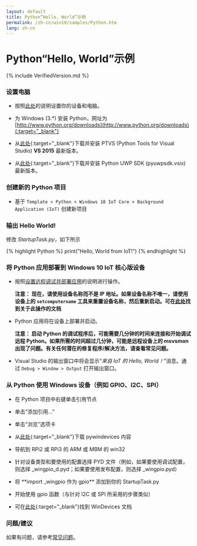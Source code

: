 ```yaml
---
layout: default
title: Python“Hello, World”示例
permalink: /zh-cn/win10/samples/Python.htm
lang: zh-cn
---
```


# Python“Hello, World”示例

{% include VerifiedVersion.md %}

### 设置电脑

* 按照[此处]({{site.baseurl}}/{{page.lang}}/GetStarted.htm)的说明设置你的设备和电脑。

* 为 Windows \(3.\*\) 安装 Python，网址为 [http://www.python.org/downloads](http://www.python.org/downloads){:target="_blank"}

* 从[此处](https://github.com/microsoft/ptvs/releases){:target="_blank"}下载并安装 PTVS \(Python Tools for Visual Studio\) **VS 2015** 最新版本。

* 从[此处](https://github.com/ms-iot/python/releases){:target="_blank"}下载并安装 Python UWP SDK \(pyuwpsdk.vsix\) 最新版本。

### 创建新的 Python 项目

* 基于 `Template > Python > Windows 10 IoT Core > Background Application (IoT)` 创建新项目

### 输出 Hello World!

修改 *StartupTask.py*，如下所示

{% highlight Python %}
print("Hello, World from IoT!")
{% endhighlight %}

### 将 Python 应用部署到 Windows 10 IoT 核心版设备

* 按照[设置远程调试并部署应用]({{site.baseurl}}/{{page.lang}}/win10/AppDeployment.htm#python)的说明进行操作。

	**注意： 现在，请使用设备名称而不是 IP 地址。如果设备名称不唯一，请使用设备上的 `setcomputername` 工具来重置设备名称，然后重新启动。可在[此处]({{site.baseurl}}/{{page.lang}}/win10/samples/PowerShell.htm)找到关于此操作的文档**

* Python 应用将在设备上部署并启动。

	**注意： 启动 Python 的调试程序后，可能需要几分钟的时间来连接和开始调试远程 Python。如果所需的时间超过几分钟，可能是远程设备上的 msvsmon 出现了问题。有关任何潜在的修复程序/解决方法，请查看常见问题。**

* Visual Studio 的输出窗口中将会显示“*来自 IoT 的 Hello, World！*”消息。通过 `Debug > Window > Output` 打开输出窗口。

### 从 Python 使用 Windows 设备（例如 GPIO、I2C、SPI）

* 在 Python 项目中右键单击引用节点

* 单击“添加引用...”

* 单击“浏览”选项卡

* 从[此处](https://github.com/ms-iot/samples/tree/master/PyWinDevices){:target="_blank"}下载 pywindevices 内容

* 导航到 RPi2 或 RPi3 的 ARM 或 MBM 的 win32

* 针对设备类型和要使用的配置选择 PYD 文件（例如，如果要使用调试配置，则选择 \_wingpio\_d.pyd；如果要使用发布配置，则选择 \_wingpio.pyd）

* 将 \*\*import \_wingpio 作为 gpio\*\* 添加到你的 StartupTask.py

* 开始使用 gpio 函数（与针对 I2C 或 SPI 所采用的步骤类似）

* 可在[此处](https://github.com/ms-iot/samples/tree/master/PyWinDevices/docs){:target="_blank"}找到 WinDevices 文档

### 问题/建议

如果有问题，请参考[常见问题]({{site.baseurl}}/{{page.lang}}/Faqs.htm)。
